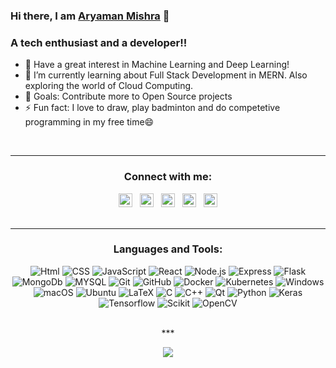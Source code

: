 ### Hi there, I am [Aryaman Mishra][website] 👋

### A tech enthusiast and a developer!!

- 🔭 Have a great interest in Machine Learning and Deep Learning!
- 🌱 I’m currently learning about Full Stack Development in MERN. Also exploring the world of Cloud Computing.
- 🥅 Goals: Contribute more to Open Source projects
- ⚡ Fun fact: I love to draw, play badminton and do competetive programming in my free time😄

<br />

***

<div align = center>

### Connect with me:

  [<img margin="50px" alt="aryaman0098.github.io/aryaman0098" width="22px" src="https://image.flaticon.com/icons/png/512/975/975645.png" />][website]&nbsp;&nbsp;
  [<img margin="50px" alt="Aryaman | Twitter" width="22px" src="https://image.flaticon.com/icons/png/512/733/733579.png" />][twitter]&nbsp;&nbsp;
  [<img margin="50px" alt="Aryaman | LinkedIn" width="22px" src="https://image.flaticon.com/icons/png/512/174/174857.png" />][linkedin]&nbsp;&nbsp;
  [<img margin="50px" alt="Aryaman | Instagram" width="22px" src="https://image.flaticon.com/icons/png/512/1384/1384063.png" />][instagram]&nbsp;&nbsp;
  [<img margin="50px" alt="Aryaman | Facebook" width="22px" src="https://image.flaticon.com/icons/png/512/145/145802.png" />][facebook]  
<br />
  
***
  
### Languages and Tools:

  ![Html](https://img.shields.io/badge/Html-14354C?style=for-the-badge&logo=Html&logoColor=white)
  ![CSS](https://img.shields.io/badge/CSS-14354C?style=for-the-badge&logo=CSS&logoColor=white)
  ![JavaScript](https://img.shields.io/badge/JavaScript-14354C?style=for-the-badge&logo=JavaScript&logoColor=white)
  ![React](https://img.shields.io/badge/React-14354C?style=for-the-badge&logo=React&logoColor=white)
  ![Node.js](https://img.shields.io/badge/Node.js-14354C?style=for-the-badge&logo=Node.js&logoColor=white)
  ![Express](https://img.shields.io/badge/Express-14354C?style=for-the-badge&logo=Express&logoColor=white)
  ![Flask](https://img.shields.io/badge/Flask-14354C?style=for-the-badge&logo=Flask&logoColor=white)
  ![MongoDb](https://img.shields.io/badge/MongoDb-14354C?style=for-the-badge&logo=MongoDb&logoColor=white)
  ![MYSQL](https://img.shields.io/badge/MYSQL-14354C?style=for-the-badge&logo=MYSQL&logoColor=white)
  ![Git](https://img.shields.io/badge/Git-14354C?style=for-the-badge&logo=Git&logoColor=white)
  ![GitHub](https://img.shields.io/badge/GitHub-14354C?style=for-the-badge&logo=GitHub&logoColor=white)
  ![Docker](https://img.shields.io/badge/Docker-14354C?style=for-the-badge&logo=Docker&logoColor=white)
  ![Kubernetes](https://img.shields.io/badge/Kubernetes-14354C?style=for-the-badge&logo=Kubernetes&logoColor=white)
  ![Windows](https://img.shields.io/badge/Windows-14354C?style=for-the-badge&logo=Windows&logoColor=white)
  ![macOS](https://img.shields.io/badge/macOS-14354C?style=for-the-badge&logo=macOS&logoColor=white)
  ![Ubuntu](https://img.shields.io/badge/Ubuntu-14354C?style=for-the-badge&logo=Ubuntu&logoColor=white)
  ![LaTeX](https://img.shields.io/badge/LaTeX-14354C?style=for-the-badge&logo=LaTeX&logoColor=white)
  ![C](https://img.shields.io/badge/C-14354C?style=for-the-badge&logo=C&logoColor=white)
  ![C++](https://img.shields.io/badge/C++-14354C?style=for-the-badge&logo=C++&logoColor=white)
  ![Qt](https://img.shields.io/badge/Qt-14354C?style=for-the-badge&logo=Qt&logoColor=white)
  ![Python](https://img.shields.io/badge/Python-14354C?style=for-the-badge&logo=Python&logoColor=white)
  ![Keras](https://img.shields.io/badge/Keras-14354C?style=for-the-badge&logo=Keras&logoColor=white)
  ![Tensorflow](https://img.shields.io/badge/Tensorflow-14354C?style=for-the-badge&logo=Tensorflow&logoColor=white)
  ![Scikit](https://img.shields.io/badge/Scikit-14354C?style=for-the-badge&logo=Scikit&logoColor=white)
  ![OpenCV](https://img.shields.io/badge/OpenCV-14354C?style=for-the-badge&logo=OpenCV&logoColor=white)
  
<br />
*** 
  
  ![](https://github-readme-streak-stats.herokuapp.com/?user=aryaman0098&show_icons=true&hide_border=true&theme=material-palenight)
  
</div>

[website]: https://aryaman0098.github.io/aryamanMishra/
[twitter]: https://twitter.com/Aryaman0098
[instagram]: https://www.instagram.com/aryaman_mishra_98/
[linkedin]: https://www.linkedin.com/in/aryaman-mishra-a3360a16b/
[facebook]: https://www.facebook.com/aryaman.mishra.944/
